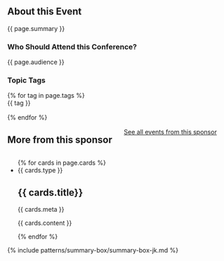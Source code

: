<h2>About this Event</h2>
{{ page.summary }}

<h3>Who Should Attend this Conference?</h3>
{{ page.audience }}

<div class="tag-group">
<h3>Topic Tags</h3>
{% for tag in page.tags %}
<div class="usa-tag" style="margin-bottom:1rem;"> {{ tag }} </div>
{% endfor %}
</div>
<div class="events-related">
  <div class="more-from-sponsor" style="display: grid; grid-template-columns: auto auto;">
    <h2>More from this sponsor</h2>
    <div class="more-link" style="margin-top: 1rem;"><a href="#">See all events from this sponsor</a><i class="fa-kit fa-navigate-next"></i></div>
  </div>


<ul class="usa-card-group">
{% for cards in page.cards %}
  <li class="usa-card tablet:grid-col-5">
    <div class="usa-card__container event-card card-default">
    <span class="event_format"><i class="{{ cards.icon }}"></i> {{ cards.type }}</span>
      <div class="usa-card__header">
        <h2 class="usa-card__heading"> {{ cards.title}}
        </h2>
      </div>
      <div class="usa-card__body">
        <p>
          {{ cards.meta }}
        </p>
      </div>
      <div class="usa-card__footer">
        <p class="sponsor">{{ cards.content }}</p>
      </div>
    </div>
  </li>
  {% endfor %}
</ul>


</div>


{% include patterns/summary-box/summary-box-jk.md %} 
